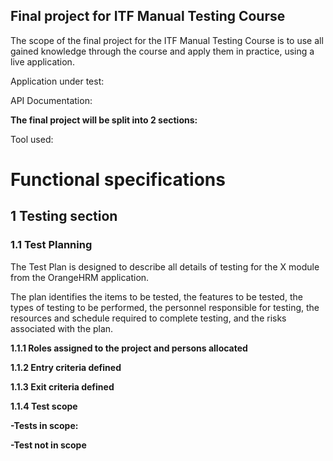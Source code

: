 ## Final project for ITF Manual Testing Course

The scope of the final project for the ITF Manual Testing Course is to use all gained knowledge through the course and apply them in practice, using a live application.

Application under test:

API Documentation:

**The final project will be split into 2 sections:** 

Tool used:

# Functional specifications 

## 1 Testing section 

### 1.1 Test Planning

The Test Plan is designed to describe all details of testing for the X module from the OrangeHRM application.

The plan identifies the items to be tested, the features to be tested, the types of testing to be performed, the personnel responsible for testing, the resources and schedule required to complete testing, and the risks associated with the plan.

**1.1.1 Roles assigned to the project and persons allocated**

**1.1.2 Entry criteria defined**

**1.1.3 Exit criteria defined**

**1.1.4 Test scope**

**-Tests in scope:**

**-Test not in scope**
